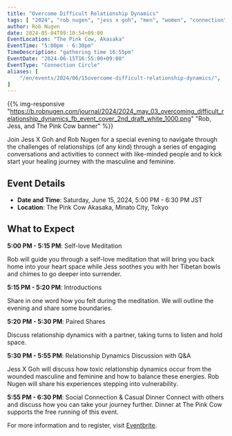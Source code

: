 ```yaml
---
title: "Overcome Difficult Relationship Dynamics"
tags: [ "2024", "rob nugen", "jess x goh", "men", "women", "connection", "circle" ]
author: Rob Nugen
date: 2024-05-04T09:10:54+09:00
EventLocation: "The Pink Cow, Akasaka"
EventTime: "5:00pm - 6:30pm"
TimeDescription: "gathering time 16:55pm"
EventDate: "2024-06-15T16:55:00+09:00"
EventType: "Connection Circle"
aliases: [
    "/en/events/2024/06/15overcome-difficult-relationship-dynamics/",
]
---
```



{{% img-responsive "https://b.robnugen.com/journal/2024/2024_may_03_overcoming_difficult_relationship_dynamics_fb_event_cover_2nd_draft_white_1000.png" "Rob, Jess, and The Pink Cow banner" %}}


Join Jess X Goh and Rob Nugen for a special evening to navigate through
the challenges of relationships (of any kind) through a series of engaging
conversations and activities to connect with like-minded people and to
kick start your healing journey with the masculine and feminine.

## Event Details

- **Date and Time**: Saturday, June 15, 2024, 5:00 PM - 6:30 PM JST
- **Location**: The Pink Cow Akasaka, Minato City, Tokyo

## What to Expect

**5:00 PM - 5:15 PM**: Self-love Meditation

Rob will guide you through a self-love meditation that will bring you back
home into your heart space while Jess soothes you with her Tibetan bowls
and chimes to go deeper into surrender.

**5:15 PM - 5:20 PM**: Introductions

Share in one word how you felt during the meditation. We will outline the
evening and share some boundaries.

**5:20 PM - 5:30 PM**: Paired Shares

Discuss relationship dynamics with a partner, taking turns to listen and hold space.

**5:30 PM - 5:55 PM**: Relationship Dynamics Discussion with Q&A

Jess X Goh will discuss how toxic relationship dynamics occur from the
wounded masculine and feminine and how to balance these energies.
Rob Nugen will share his experiences stepping into vulnerability.

**5:55 PM - 6:30 PM**: Social Connection & Casual Dinner
Connect with others and discuss how you can take your journey further.
Dinner at The Pink Cow supports the free running of this event.

For more information and to register, visit [Eventbrite](https://www.eventbrite.com.au/e/overcome-difficult-relationship-dynamics-tickets-897042607587).
